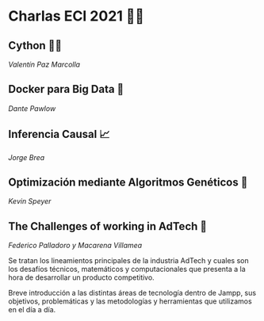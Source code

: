# Charlas ECI 2021 👩‍🏫

## Cython 🐍🔷 

*Valentín Paz Marcolla*

## Docker para Big Data 🐳

*Dante Pawlow*

## Inferencia Causal 📈 

*Jorge Brea*

## Optimización mediante Algoritmos Genéticos 🧬 

*Kevin Speyer*

## The Challenges of working in AdTech 📱

*Federico Palladoro y Macarena Villamea*

Se tratan los lineamientos principales de la industria AdTech y cuales son los desafíos técnicos, matemáticos y computacionales que presenta a la hora de desarrollar un producto competitivo.

Breve introducción a las distintas áreas de tecnología dentro de Jampp, sus objetivos, problemáticas y las metodologías y herramientas que utilizamos en el día a día.
